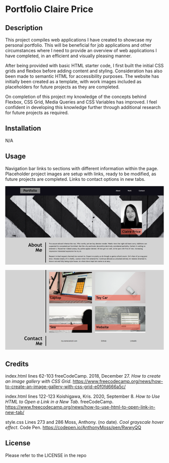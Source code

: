 # Portfolio Claire Price

## Description

This project compiles web applications I have created to showcase my personal portfolio. This will be beneficial for job applications and other circumstances where I need to provide an overview of web applications I have completed, in an efficient and visually pleasing manner. 

After being provided with basic HTML starter code, I first built the initial CSS grids and flexbox before adding content and styling. Consideration has also been made to semantic HTML for accessibility purposes. The website has initially been created as a template, with work images included as placeholders for future projects as they are completed.

On completion of this project my knowledge of the concepts behind Flexbox, CSS Grid, Media Queries and CSS Variables has improved. I feel confident in developing this knowledge further through additional research for future projects as required.

## Installation

N/A

## Usage

Navigation bar links to sections with different information within the page. Placeholder project images are setup with links, ready to be modified, as future projects are completed. Links to contact options in new tabs.

![screenshot](images/screenshot_1.png)

![screenshot](images/screenshot_2.png)

## Credits

index.html lines 62-103
freeCodeCamp. 2018, December 27. *How to create an image gallery with CSS Grid*. https://www.freecodecamp.org/news/how-to-create-an-image-gallery-with-css-grid-e0f0fd666a5c/

index.html lines 122-123
Koishigawa, Kris. 2020, September 8. *How to Use HTML to Open a Link in a New Tab*. freeCodeCamp. https://www.freecodecamp.org/news/how-to-use-html-to-open-link-in-new-tab/ 

style.css Lines 273 and 286
Moss, Anthony. (no date). *Cool grayscale hover effect*. Code Pen. https://codepen.io/AnthonyMoss/pen/RwwyQQ 

## License

Please refer to the LICENSE in the repo

